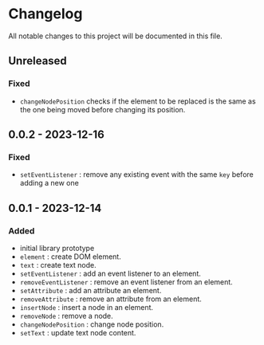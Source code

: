 # Changelog

All notable changes to this project will be documented in this file.

## Unreleased

### Fixed

- `changeNodePosition` checks if the element to be replaced is the same as the one being moved before changing its position.

## 0.0.2 - 2023-12-16

### Fixed

- `setEventListener` : remove any existing event with the same `key` before adding a new one

## 0.0.1 - 2023-12-14

### Added

- initial library prototype
- `element` : create DOM element.
- `text` : create text node.
- `setEventListener` : add an event listener to an element.
- `removeEventListener` : remove an event listener from an element.
- `setAttribute` : add an attribute an element.
- `removeAttribute` : remove an attribute from an element.
- `insertNode` : insert a node in an element.
- `removeNode` : remove a node.
- `changeNodePosition` : change node position.
- `setText` : update text node content.
